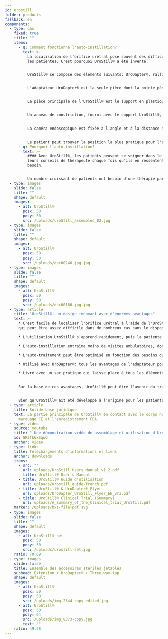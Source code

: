 ```yaml
---
id: urostill
folder: products
fallback: en
components:
  - type: qas
    fixed: true
    title: ""
    items:
      - q: Comment fonctionne l'auto-instillation?
        text: >-
          La localisation de l'orifice urétral pose souvent des difficultés pour
          les patientes. C'est pourquoi UroStill® a été inventé.


          UroStill® se compose des éléments suivants: UroDapter®, rallonge, robinet à trois voies et support UroStill® (pour seringues de 50 ml). Ses pièces optionnelles sont la caméra endoscopique, la tablette et le support de tablette. Vous pouvez les acheter chez nous ou vous pouvez les acheter ailleurs. Pour chaque instillation, vous devrez acheter des éléments stériles jetables sous forme d'un ensemble contenant UroDapter®, une rallonge et un robinet à trois voies.


          L'adaptateur UroDapter® est la seule pièce dont la pointe pénètre dans l'orifice de l'urètre pour délivrer la solution utilisée pour traiter la vessie. Une pièce d'extension doit être fixée à l'UroDapter® et un robinet à trois voies à l'extension et à la seringue. Ces deux éléments transmettent la solution de la seringue à l'UroDapter®.


          La pièce principale de l'UroStill® est le support en plastique (non jetable), qui maintient à la fois la seringue et la caméra endoscopique.


          Un anneau de constriction, fourni avec le support UroStill®, peut être placé dans le support, de sorte qu'UroStill® peut également être utilisé avec des seringues de 20 ml. (La seringue avec le médicament n'est pas incluse.)


          La caméra endoscopique est fixée à l'angle et à la distance appropriés afin de fournir une vue parfaite sur la pointe de l'UroDapter® et l'orifice de l'urètre. (La caméra peut éclairer l'orifice car elle a des lumières LED intégrées.) L'image de la caméra peut être vue sur n'importe quel téléphone intelligent, tablette, PC, etc. Les petits appareils comme les téléphones ou les tablettes peuvent être placés sur un support. La caméra (6LED, micro USB, 7 mm CA00523), le support et l'appareil intelligent (notre recommandation: Huawei Media Pad T3 8.0 16 Go) sont facultatifs.


          Le patient peut trouver la position la plus pratique pour l'auto-instillation et suivre facilement l'ensemble du processus sur l'écran.
      - q: Pourquoi l'auto-instillation?
        text: >-
          #### Avec UroStill®, les patients peuvent se soigner dans le cadre de
          leurs conseils de thérapeute chaque fois qu'ils en ressentent le
          besoin.


          Un nombre croissant de patients ont besoin d'une thérapie par instillation intravésicale pour la cystite interstitielle/syndrome de la vessie douleureuse, qui ne peut être suffisamment couverte par le système de santé actuel d'aucun pays. Le temps consacré à la visite, les difficultés de déplacement et la disponibilité limitée des thérapeutes sont très coûteux pour les patients, et le temps prédéterminé d'instillation avec les thérapeutes conduit souvent à un sous-traitement ou un sur-traitement du patient.
  - type: images
    slide: false
    title: ""
    shape: default
    images:
      - alt: UroStill®
        posx: 50
        posy: 50
        src: /uploads/uroStill_assembled_02.jpg
  - type: images
    slide: false
    title: ""
    shape: default
    images:
      - alt: UroStill®
        posx: 50
        posy: 50
        src: /uploads/dsc00240.jpg.jpg
  - type: images
    slide: false
    title: ""
    shape: default
    images:
      - alt: UroStill®
        posx: 50
        posy: 50
        src: /uploads/dsc00166.jpg.jpg
  - type: article
    title: "UroStill®: un design innovant avec d'énormes avantages"
    text: >-
      * C'est facile de localiser l'orifice urétral à l'aide de l'UroStill®, ce
      qui peut être assez difficile dans de nombreux cas sans le dispositif.

      * L'utilisation UroStill® s'apprend rapidement, puis la patiente peut se soigner sans aide extérieure.

      * L'auto-instillation entraîne moins de visites ambulatoires, donc moins de frais médicaux, moins de temps de déplacement.

      * L'auto-traitement peut être optimisé en fonction des besoins du patient, au lieu de devoir se tenir á la disponibilité du thérapeute.

      * Utilisé avec UroDapter®: tous les avantages de l'adaptateur pour seringue urologique s'appliquent également à UroStill®.

      * Livré avec un sac pratique qui laisse place à tous les éléments nécessaires et optionnels, afin que la patiente puisse transporter facilement l'appareil avec elle.


      Sur la base de ces avantages, UroStill® peut être l'avenir du traitement intravésical du CI/SVD.


      Bien qu'UroStill® ait été développé à l'origine pour les patients CI/SVD, il peut être utilisé pour certaines autres conditions, telles que la cystite radiologique post-cancéreuse et les infections urinaires sévères et récurrentes.
  - type: article
    title: Solide base juridique
    text: La partie principale de UroStill® en contact avec le corps humain a le
      marquage CE et l'enregistrement FDA.
  - type: video
    source: youtube
    title: " Une démonstration vidéo de assemblage et utilisation d'UroStill ® "
    id: GR2fk6xSquQ
    anchor: video
  - type: links
    title: Téléchargements d'informations et liens
    anchor: downloads
    items:
      - src: ""
        url: uploads/UroStill_Users_Manual_v1_2.pdf
        title: UroStill® User's Manual
      - title: UroStill® Guide d’utilisation
        url: uploads/urostill_guide-french.pdf
      - title: UroStill® & UroDapter® Flyer
        url: uploads/UroDapter_UroStill_Flyer_EN_vr3.pdf
      - title: UroStill® Clinical Trial (Summary)
        url: uploads/A_Summary_of_the_Clinical_trial_UroStill.pdf
    marker: /uploads/bxs-file-pdf.svg
  - type: images
    slide: false
    title: ""
    shape: default
    images:
      - alt: UroStill® set
        posx: 50
        posy: 50
        src: /uploads/urostill-set.jpg
    ratio: 70.69
  - type: images
    slide: false
    title: Ensemble des accésoires stériles jetables
    subhead: Extension + UroDapter® + Three-way-tap
    shape: default
    images:
      - alt: UroStill®
        posx: 50
        posy: 50
        src: /uploads/img_2344-copy_edited.jpg
      - alt: UroStill®
        posx: 50
        posy: 64
        src: /uploads/img_8373-copy.jpg
        text: ""
    ratio: 49.48
---
```

